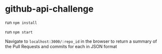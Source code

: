 # github-api-challenge

run `npm install`

run `npm start`

Navigate to `localhost:3000/:repo_id` in the browser to return a summary of the Pull Requests and commits for each in JSON format
